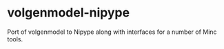 volgenmodel-nipype
==================

Port of volgenmodel to Nipype along with interfaces for a number of Minc tools.
